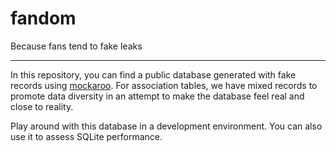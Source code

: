 # fandom

Because fans tend to fake leaks

---

In this repository, you can find a public database generated with fake records using [mockaroo](https://www.mockaroo.com/). For association tables, we have mixed records to promote data diversity in an attempt to make the database feel real and close to reality.

Play around with this database in a development environment. You can also use it to assess SQLite performance.